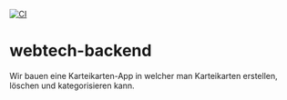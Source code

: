 [![CI](https://github.com/NeugebauerElias/webtech-backend/actions/workflows/ci.yml/badge.svg)](https://github.com/NeugebauerElias/webtech-backend/actions/workflows/ci.yml)

# webtech-backend
Wir bauen eine Karteikarten-App in welcher man Karteikarten erstellen, löschen und kategorisieren kann.